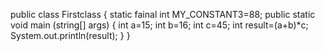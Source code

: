 public class Firstclass {
static fainal int MY_CONSTANT3=88;
public static void main (string[] args) {
int a=15;
int b=16;
int c=45;
int result=(a+b)*c;
System.out.println(result);
}
}
